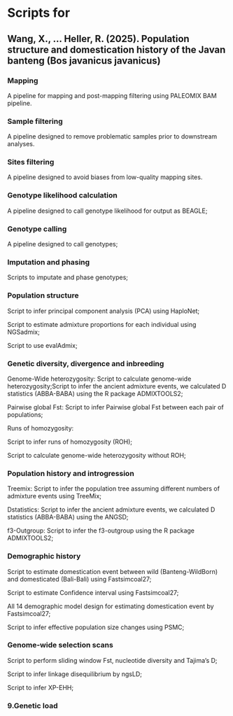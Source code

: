 # Scripts for
## Wang, X., ... Heller, R. (2025). Population structure and domestication history of the Javan banteng (Bos javanicus javanicus)

### Mapping
A pipeline for mapping and post-mapping filtering using PALEOMIX BAM pipeline.

### Sample filtering
A pipeline designed to remove problematic samples prior to downstream analyses.

### Sites filtering
A pipeline designed to avoid biases from low-quality mapping sites.

### Genotype likelihood calculation
A pipeline designed to call genotype likelihood for output as BEAGLE;

### Genotype calling
A pipeline designed to call genotypes;

### Imputation and phasing
Scripts to imputate and phase genotypes;

### Population structure
Script to infer principal component analysis (PCA) using HaploNet;

Script to estimate admixture proportions for each individual using NGSadmix;

Script to use evalAdmix;

### Genetic diversity, divergence and inbreeding
Genome-Wide heterozygosity: Script to calculate genome-wide heterozygosity;Script to infer the ancient admixture events, we calculated D statistics (ABBA-BABA) using the R package ADMIXTOOLS2;

Pairwise global Fst: Script to infer Pairwise global Fst between each pair of populations;

Runs of homozygosity: 

Script to infer runs of homozygosity (ROH);

Script to calculate genome-wide heterozygosity without ROH;

### Population history and introgression
Treemix: Script to infer the population tree assuming different numbers of admixture events using TreeMix;

Dstatistics: Script to infer the ancient admixture events, we calculated D statistics (ABBA-BABA) using the ANGSD;

f3-Outgroup: Script to infer the f3-outgroup using the R package ADMIXTOOLS2;

### Demographic history
Script to estimate domestication event between wild (Banteng-WildBorn) and domesticated (Bali-Bali) using Fastsimcoal27;

Script to estimate Confidence interval using Fastsimcoal27;

All 14 demographic model design for estimating domestication event by Fastsimcoal27;

Script to infer effective population size changes using PSMC;

### Genome-wide selection scans
Script to perform sliding window Fst, nucleotide diversity and Tajima’s D;

Script to infer linkage disequilibrium by ngsLD;

Script to infer XP-EHH;

### 9.Genetic load


